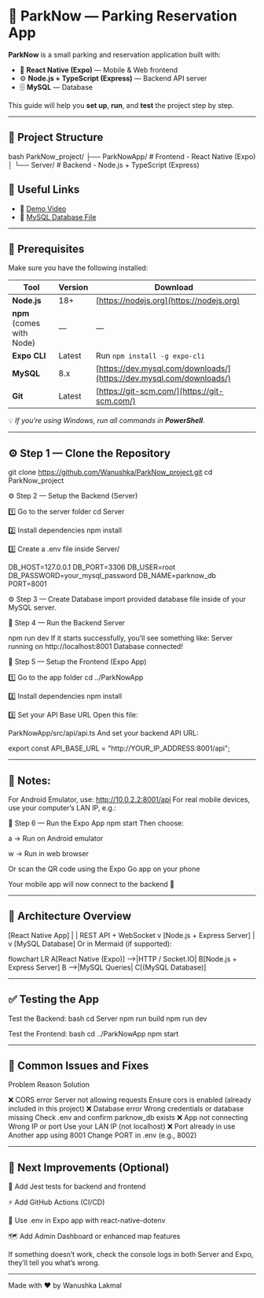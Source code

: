 # 🚗 ParkNow — Parking Reservation App

**ParkNow** is a small parking and reservation application built with:

- 📱 **React Native (Expo)** — Mobile & Web frontend  
- ⚙️ **Node.js + TypeScript (Express)** — Backend API server  
- 🗄️ **MySQL** — Database  

This guide will help you **set up**, **run**, and **test** the project step by step.

---

## 📁 Project Structure
bash
ParkNow_project/
├── ParkNowApp/ # Frontend - React Native (Expo)
│ 
└── Server/ # Backend - Node.js + TypeScript (Express)

## 🔗 Useful Links

- 🎥 [Demo Video](https://drive.google.com/file/d/17wzy9yqQLnddniegm784dH_0mOT4JE_W/view?usp=sharing)
- 💾 [MySQL Database File](https://drive.google.com/file/d/1-r6Ue3qEAK1XfjSXtn0UXeHagZa7MV7S/view?usp=sharing)

---

## 🧰 Prerequisites

Make sure you have the following installed:

| Tool | Version | Download |
|------|----------|-----------|
| **Node.js** | 18+ | [https://nodejs.org](https://nodejs.org) |
| **npm** (comes with Node) | — | — |
| **Expo CLI** | Latest | Run `npm install -g expo-cli` |
| **MySQL** | 8.x | [https://dev.mysql.com/downloads/](https://dev.mysql.com/downloads/) |
| **Git** | Latest | [https://git-scm.com/](https://git-scm.com/) |

💡 *If you’re using Windows, run all commands in **PowerShell**.*

---

## ⚙️ Step 1 — Clone the Repository

git clone https://github.com/Wanushka/ParkNow_project.git
cd ParkNow_project

⚙️ Step 2 — Setup the Backend (Server)

1️⃣ Go to the server folder
cd Server

2️⃣ Install dependencies
npm install

3️⃣ Create a .env file inside Server/

DB_HOST=127.0.0.1
DB_PORT=3306
DB_USER=root
DB_PASSWORD=your_mysql_password
DB_NAME=parknow_db
PORT=8001

⚙️ Step 3 — Create Database
import provided database file inside of your MySQL server.

🚀 Step 4 — Run the Backend Server

npm run dev
If it starts successfully, you’ll see something like:
Server running on http://localhost:8001
Database connected!

📱 Step 5 — Setup the Frontend (Expo App)

1️⃣ Go to the app folder
cd ../ParkNowApp

2️⃣ Install dependencies
npm install

3️⃣ Set your API Base URL
Open this file:

ParkNowApp/src/api/api.ts
And set your backend API URL:

export const API_BASE_URL = "http://YOUR_IP_ADDRESS:8001/api";

---

## 🧠 Notes:

For Android Emulator, use:
http://10.0.2.2:8001/api
For real mobile devices, use your computer’s LAN IP, e.g.:

📲 Step 6 — Run the Expo App
npm start
Then choose:

a → Run on Android emulator

w → Run in web browser

Or scan the QR code using the Expo Go app on your phone

Your mobile app will now connect to the backend 🎉

---

## 🧠 Architecture Overview

[React Native App]
       |
       | REST API + WebSocket
       v
[Node.js + Express Server]
       |
       v
[MySQL Database]
Or in Mermaid (if supported):

flowchart LR
  A[React Native (Expo)] -->|HTTP / Socket.IO| B[Node.js + Express Server]
  B -->|MySQL Queries| C[(MySQL Database)]

---

## ✅ Testing the App

Test the Backend:
bash
cd Server
npm run build
npm run dev

Test the Frontend:
bash
cd ../ParkNowApp
npm start

---

## 🧩 Common Issues and Fixes
Problem Reason Solution

❌ CORS error	Server not allowing requests Ensure cors is enabled (already included in this project)
❌ Database error Wrong credentials or database missing	Check .env and confirm parknow_db exists
❌ App not connecting Wrong IP or port Use your LAN IP (not localhost)
❌ Port already in use Another app using 8001 Change PORT in .env (e.g., 8002)

---

## 🌟 Next Improvements (Optional)

🧪 Add Jest tests for backend and frontend

⚡ Add GitHub Actions (CI/CD)

🔐 Use .env in Expo app with react-native-dotenv

🗺️ Add Admin Dashboard or enhanced map features

If something doesn’t work, check the console logs in both Server and Expo, they’ll tell you what’s wrong.

---

Made with ❤️ by Wanushka Lakmal

